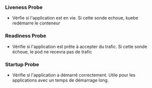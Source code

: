 ### Liveness Probe
- Vérfie si l'application est en vie. Si cette sonde echoue, kuebe redémarre le conteneur

### Readiness Probe
- Vérifie si l'application est prête à accepter du trafic. Si cette sonde échoue, le pod ne recevra pas de trafic

### Startup Probe
- Vérifie si l'application a démarré correctement. Utile pour les applications avec un temps de démarrage long.